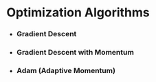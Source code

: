 # Optimization Algorithms

* ### Gradient Descent
* ### Gradient Descent with Momentum
* ### Adam (Adaptive Momentum)
